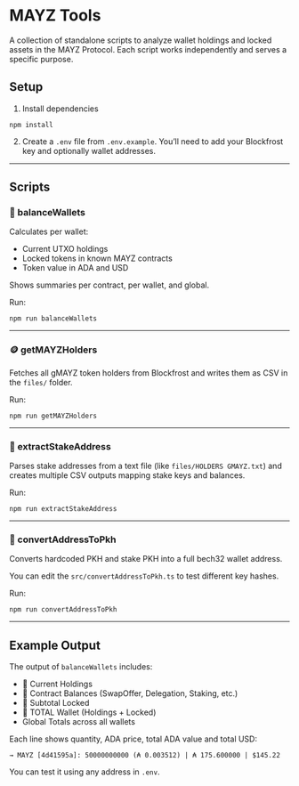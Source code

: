 # MAYZ Tools

A collection of standalone scripts to analyze wallet holdings and locked assets in the MAYZ Protocol. Each script works independently and serves a specific purpose.

## Setup

1. Install dependencies

```
npm install
```

2. Create a `.env` file from `.env.example`. You’ll need to add your Blockfrost key and optionally wallet addresses.

---

## Scripts

### 🧮 balanceWallets

Calculates per wallet:
- Current UTXO holdings
- Locked tokens in known MAYZ contracts
- Token value in ADA and USD

Shows summaries per contract, per wallet, and global.

Run:
```
npm run balanceWallets
```

---

### 🪙 getMAYZHolders

Fetches all gMAYZ token holders from Blockfrost and writes them as CSV in the `files/` folder.

Run:
```
npm run getMAYZHolders
```

---

### 🥩 extractStakeAddress

Parses stake addresses from a text file (like `files/HOLDERS GMAYZ.txt`) and creates multiple CSV outputs mapping stake keys and balances.

Run:
```
npm run extractStakeAddress
```

---

### 🔁 convertAddressToPkh

Converts hardcoded PKH and stake PKH into a full bech32 wallet address.

You can edit the `src/convertAddressToPkh.ts` to test different key hashes.

Run:
```
npm run convertAddressToPkh
```

---

## Example Output

The output of `balanceWallets` includes:

- 🔸 Current Holdings
- 🔸 Contract Balances (SwapOffer, Delegation, Staking, etc.)
- 🔹 Subtotal Locked
- 🔸 TOTAL Wallet (Holdings + Locked)
- Global Totals across all wallets

Each line shows quantity, ADA price, total ADA value and total USD:

```
→ MAYZ [4d41595a]: 50000000000 (₳ 0.003512) | ₳ 175.600000 | $145.22
```

You can test it using any address in `.env`. 
